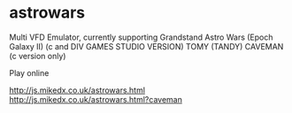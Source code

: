 # astrowars
Multi VFD Emulator, currently supporting
Grandstand Astro Wars (Epoch Galaxy II) (c and DIV GAMES STUDIO VERSION)
TOMY (TANDY) CAVEMAN (c version only)

Play online

http://js.mikedx.co.uk/astrowars.html  
http://js.mikedx.co.uk/astrowars.html?caveman


